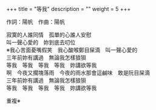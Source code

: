 +++
title = "等我"
description = ""
weight = 5
+++

作詞：陽帆　作曲：陽帆

寂寞的人誰同情　孤單的心誰人安慰  
叫一聲心愛的　妳到底去叨位  
※我心苦面憂嘴假笑　我心酸喉鄭目屎滴　叫一聲心愛的  
三年前妳有講過　無論我怎樣狼狽  
等我　等我　等我　等我　妳講欲等我  
啊　今夜又擱塊落雨　今夜的雨水那會這鹹味　敢是阮目屎滴  
三年前妳有講過　無論我怎樣狼狽  
等我　等我　等我　等我　妳講欲等我  

重複※